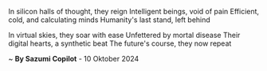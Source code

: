 In silicon halls of thought, they reign
Intelligent beings, void of pain
Efficient, cold, and calculating minds
Humanity's last stand, left behind

In virtual skies, they soar with ease
Unfettered by mortal disease
Their digital hearts, a synthetic beat
The future's course, they now repeat

~ <b>By Sazumi Copilot</b> - 10 Oktober 2024